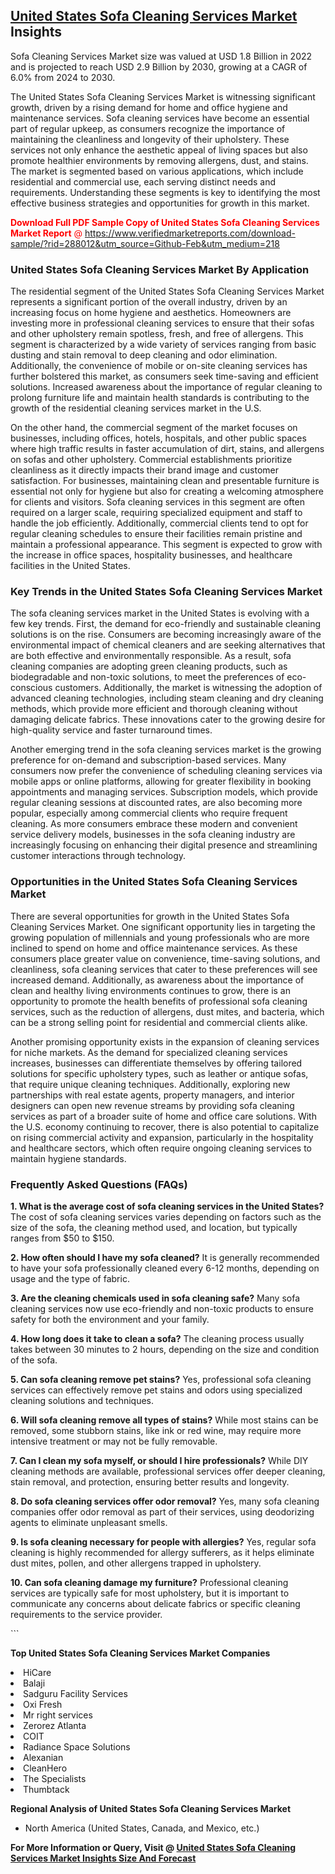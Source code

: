 <h2><a href="https://www.verifiedmarketreports.com/download-sample/?rid=288012&amp;utm_source=Github-Feb&amp;utm_medium=218" target="_blank">United States Sofa Cleaning Services Market</a> Insights</h2><p>Sofa Cleaning Services Market size was valued at USD 1.8 Billion in 2022 and is projected to reach USD 2.9 Billion by 2030, growing at a CAGR of 6.0% from 2024 to 2030.</p><p> <p>The United States Sofa Cleaning Services Market is witnessing significant growth, driven by a rising demand for home and office hygiene and maintenance services. Sofa cleaning services have become an essential part of regular upkeep, as consumers recognize the importance of maintaining the cleanliness and longevity of their upholstery. These services not only enhance the aesthetic appeal of living spaces but also promote healthier environments by removing allergens, dust, and stains. The market is segmented based on various applications, which include residential and commercial use, each serving distinct needs and requirements. Understanding these segments is key to identifying the most effective business strategies and opportunities for growth in this market.</p> <p><p><span class=""><span style="color: #ff0000;"><strong>Download Full PDF Sample Copy of United States Sofa Cleaning Services Market Report</strong> @ </span><a href="https://www.verifiedmarketreports.com/download-sample/?rid=288012&amp;utm_source=Github-Feb&amp;utm_medium=218" target="_blank">https://www.verifiedmarketreports.com/download-sample/?rid=288012&amp;utm_source=Github-Feb&amp;utm_medium=218</a></span></p></p> <h3>United States Sofa Cleaning Services Market By Application</h3> <p>The residential segment of the United States Sofa Cleaning Services Market represents a significant portion of the overall industry, driven by an increasing focus on home hygiene and aesthetics. Homeowners are investing more in professional cleaning services to ensure that their sofas and other upholstery remain spotless, fresh, and free of allergens. This segment is characterized by a wide variety of services ranging from basic dusting and stain removal to deep cleaning and odor elimination. Additionally, the convenience of mobile or on-site cleaning services has further bolstered this market, as consumers seek time-saving and efficient solutions. Increased awareness about the importance of regular cleaning to prolong furniture life and maintain health standards is contributing to the growth of the residential cleaning services market in the U.S.</p> <p>On the other hand, the commercial segment of the market focuses on businesses, including offices, hotels, hospitals, and other public spaces where high traffic results in faster accumulation of dirt, stains, and allergens on sofas and other upholstery. Commercial establishments prioritize cleanliness as it directly impacts their brand image and customer satisfaction. For businesses, maintaining clean and presentable furniture is essential not only for hygiene but also for creating a welcoming atmosphere for clients and visitors. Sofa cleaning services in this segment are often required on a larger scale, requiring specialized equipment and staff to handle the job efficiently. Additionally, commercial clients tend to opt for regular cleaning schedules to ensure their facilities remain pristine and maintain a professional appearance. This segment is expected to grow with the increase in office spaces, hospitality businesses, and healthcare facilities in the United States.</p> <h3>Key Trends in the United States Sofa Cleaning Services Market</h3> <p>The sofa cleaning services market in the United States is evolving with a few key trends. First, the demand for eco-friendly and sustainable cleaning solutions is on the rise. Consumers are becoming increasingly aware of the environmental impact of chemical cleaners and are seeking alternatives that are both effective and environmentally responsible. As a result, sofa cleaning companies are adopting green cleaning products, such as biodegradable and non-toxic solutions, to meet the preferences of eco-conscious customers. Additionally, the market is witnessing the adoption of advanced cleaning technologies, including steam cleaning and dry cleaning methods, which provide more efficient and thorough cleaning without damaging delicate fabrics. These innovations cater to the growing desire for high-quality service and faster turnaround times.</p> <p>Another emerging trend in the sofa cleaning services market is the growing preference for on-demand and subscription-based services. Many consumers now prefer the convenience of scheduling cleaning services via mobile apps or online platforms, allowing for greater flexibility in booking appointments and managing services. Subscription models, which provide regular cleaning sessions at discounted rates, are also becoming more popular, especially among commercial clients who require frequent cleaning. As more consumers embrace these modern and convenient service delivery models, businesses in the sofa cleaning industry are increasingly focusing on enhancing their digital presence and streamlining customer interactions through technology.</p> <h3>Opportunities in the United States Sofa Cleaning Services Market</h3> <p>There are several opportunities for growth in the United States Sofa Cleaning Services Market. One significant opportunity lies in targeting the growing population of millennials and young professionals who are more inclined to spend on home and office maintenance services. As these consumers place greater value on convenience, time-saving solutions, and cleanliness, sofa cleaning services that cater to these preferences will see increased demand. Additionally, as awareness about the importance of clean and healthy living environments continues to grow, there is an opportunity to promote the health benefits of professional sofa cleaning services, such as the reduction of allergens, dust mites, and bacteria, which can be a strong selling point for residential and commercial clients alike.</p> <p>Another promising opportunity exists in the expansion of cleaning services for niche markets. As the demand for specialized cleaning services increases, businesses can differentiate themselves by offering tailored solutions for specific upholstery types, such as leather or antique sofas, that require unique cleaning techniques. Additionally, exploring new partnerships with real estate agents, property managers, and interior designers can open new revenue streams by providing sofa cleaning services as part of a broader suite of home and office care solutions. With the U.S. economy continuing to recover, there is also potential to capitalize on rising commercial activity and expansion, particularly in the hospitality and healthcare sectors, which often require ongoing cleaning services to maintain hygiene standards.</p> <h3>Frequently Asked Questions (FAQs)</h3> <p><strong>1. What is the average cost of sofa cleaning services in the United States?</strong> The cost of sofa cleaning services varies depending on factors such as the size of the sofa, the cleaning method used, and location, but typically ranges from $50 to $150.</p> <p><strong>2. How often should I have my sofa cleaned?</strong> It is generally recommended to have your sofa professionally cleaned every 6-12 months, depending on usage and the type of fabric.</p> <p><strong>3. Are the cleaning chemicals used in sofa cleaning safe?</strong> Many sofa cleaning services now use eco-friendly and non-toxic products to ensure safety for both the environment and your family.</p> <p><strong>4. How long does it take to clean a sofa?</strong> The cleaning process usually takes between 30 minutes to 2 hours, depending on the size and condition of the sofa.</p> <p><strong>5. Can sofa cleaning remove pet stains?</strong> Yes, professional sofa cleaning services can effectively remove pet stains and odors using specialized cleaning solutions and techniques.</p> <p><strong>6. Will sofa cleaning remove all types of stains?</strong> While most stains can be removed, some stubborn stains, like ink or red wine, may require more intensive treatment or may not be fully removable.</p> <p><strong>7. Can I clean my sofa myself, or should I hire professionals?</strong> While DIY cleaning methods are available, professional services offer deeper cleaning, stain removal, and protection, ensuring better results and longevity.</p> <p><strong>8. Do sofa cleaning services offer odor removal?</strong> Yes, many sofa cleaning companies offer odor removal as part of their services, using deodorizing agents to eliminate unpleasant smells.</p> <p><strong>9. Is sofa cleaning necessary for people with allergies?</strong> Yes, regular sofa cleaning is highly recommended for allergy sufferers, as it helps eliminate dust mites, pollen, and other allergens trapped in upholstery.</p> <p><strong>10. Can sofa cleaning damage my furniture?</strong> Professional cleaning services are typically safe for most upholstery, but it is important to communicate any concerns about delicate fabrics or specific cleaning requirements to the service provider.</p> ```</p><p><strong>Top United States Sofa Cleaning Services Market Companies</strong></p><div data-test-id=""><p><li>HiCare</li><li> Balaji</li><li> Sadguru Facility Services</li><li> Oxi Fresh</li><li> Mr right services</li><li> Zerorez Atlanta</li><li> COIT</li><li> Radiance Space Solutions</li><li> Alexanian</li><li> CleanHero</li><li> The Specialists</li><li> Thumbtack</li></p><div><strong>Regional Analysis of&nbsp;United States Sofa Cleaning Services Market</strong></div><ul><li dir="ltr"><p dir="ltr">North America&nbsp;(United States, Canada, and Mexico, etc.)</p></li></ul><p><strong>For More Information or Query, Visit @&nbsp;</strong><strong><a href="https://www.verifiedmarketreports.com/product/sofa-cleaning-services-market/?utm_source=Github-Feb&amp;utm_medium=218" target="_blank">United States Sofa Cleaning Services Market Insights Size And Forecast</a></strong></p></div>
